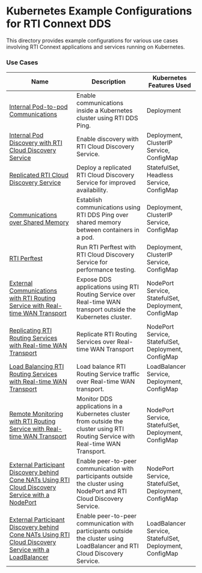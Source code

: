 # Kubernetes Example Configurations for RTI Connext DDS
This directory provides example configurations for various use cases involving RTI Connext applications and services running on Kubernetes.

### Use Cases

|Name | Description | Kubernetes Features Used |
------------- | ------------- | ------------  |
|[Internal Pod-to-pod Communications](ddsping/) | Enable communications inside a Kubernetes cluster using RTI DDS Ping. | Deployment  |
|[Internal Pod Discovery with RTI Cloud Discovery Service](ddsping_cds/) | Enable discovery with RTI Cloud Discovery Service. | Deployment, ClusterIP Service, ConfigMap |
|[Replicated RTI Cloud Discovery Service](ddsping_cds_replicated/) | Deploy a replicated RTI Cloud Discovery Service for improved availability. | StatefulSet, Headless Service, ConfigMap |
|[Communications over Shared Memory](ddsping_shmem/) | Establish communications using RTI DDS Ping over shared memory between containers in a pod. | Deployment, ClusterIP Service, ConfigMap |
|[RTI Perftest](perftest_cds/) | Run RTI Perftest with RTI Cloud Discovery Service for performance testing. | Deployment, ClusterIP Service, ConfigMap | 
|[External Communications with RTI Routing Service with Real-time WAN Transport](routingservice_rwt/) | Expose DDS applications using RTI Routing Service over Real-time WAN transport outside the Kubernetes cluster. | NodePort Service, StatefulSet, Deployment, ConfigMap | 
|[Replicating RTI Routing Services with Real-time WAN Transport](routingservice_rwt_replicated/) | Replicate RTI Routing Services over Real-time WAN Transport | NodePort Service, StatefulSet, Deployment, ConfigMap | 
|[Load Balancing RTI Routing Services with Real-time WAN Transport](routingservice_rwt_lb/) | Load balance RTI Routing Service traffic over Real-time WAN transport. | LoadBalancer Service, Deployment, ConfigMap | 
|[Remote Monitoring with RTI Routing Service with Real-time WAN Transport](routingservice_rwt_monitoring/) | Monitor DDS applications in a Kubernetes cluster from outside the cluster using RTI Routing Service with Real-time WAN Transport. | NodePort Service, StatefulSet, Deployment, ConfigMap | 
|[External Participant Discovery behind Cone NATs Using RTI Cloud Discovery Service with a NodePort](cds_wan_point_to_point_node_port/) | Enable peer-to-peer communication with participants outside the cluster using NodePort and RTI Cloud Discovery Service. | NodePort Service, StatefulSet, Deployment, ConfigMap | 
|[External Participant Discovery behind Cone NATs Using RTI Cloud Discovery Service with a LoadBalancer](cds_wan_point_to_point_load_balancer/) |  Enable peer-to-peer communication with participants outside the cluster using LoadBalancer and RTI Cloud Discovery Service. | LoadBalancer Service, StatefulSet, Deployment, ConfigMap | 
